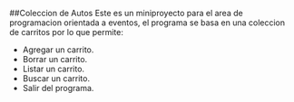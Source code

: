 ##Coleccion de Autos
Este es un miniproyecto para el area de programacion orientada a eventos, el programa se basa en una coleccion de carritos por lo que permite:
- Agregar un carrito.
- Borrar un carrito.
- Listar un carrito.
- Buscar un carrito.
- Salir del programa.

